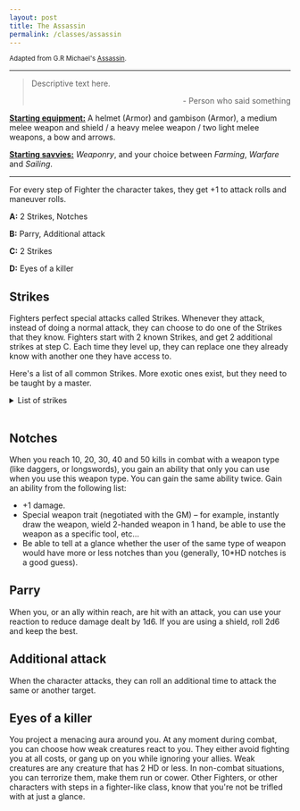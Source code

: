 ```yaml
---
layout: post
title: The Assassin
permalink: /classes/assassin
---
```

<small>Adapted from G.R Michael's [Assassin](https://as-they-must.blogspot.com/2022/04/they-do-not-know-how-to-do-right-glog.html).</small>

***

>Descriptive text here.
>
><p style="text-align: right">- Person who said something</p>

<b><u>Starting equipment:</u></b> A helmet (Armor) and gambison (Armor), a medium melee weapon and shield / a heavy melee weapon / two light melee weapons, a bow and arrows.

<b><u>Starting savvies:</u></b> <i>Weaponry</i>, and your choice between <i>Farming</i>, <i>Warfare</i> and <i>Sailing</i>.

***

For every step of Fighter the character takes, they get +1 to attack rolls and maneuver rolls.

<b>A:</b> 2 Strikes, Notches

<b>B:</b> Parry, Additional attack

<b>C:</b> 2 Strikes

<b>D:</b> Eyes of a killer

## Strikes
Fighters perfect special attacks called Strikes. Whenever they attack, instead of doing a normal attack, they can choose to do one of the Strikes that they know. Fighters start with 2 known Strikes, and get 2 additional strikes at step C. Each time they level up, they can replace one they already know with another one they have access to.

Here's a list of all common Strikes. More exotic ones exist, but they need to be taught by a master.
<details markdown="1">
<summary>List of strikes</summary>
*  <b>Charging strike:</b> If you moved at least a few steps during your turn, make an attack against 1 target with a melee weapon. On a hit, the target is also shoved back.
*  <b>Cleaving strike:</b> Make an attack with a melee weapon with 1 bane. On a successful hit, you automatically deal your damage to up to two other targets in range.
*  <b>Defensive strike:</b> Make an attack with 1 bane. Whether you hit or not, the target has 1 bane against all attacks aimed at you for the following round.
*  <b>Disarming strike:</b> Make an attack with 1 bane. On a successful hit, you deal half damage to your target, and they drop their currently wielded weapon (or one of them, if they have two).
*  <b>Lunging strike:</b> Make an attack with a melee weapon with 1 bane. You can reach farther than usual with this attack.
*  <b>Piercing strike:</b> Make an attack with 1 bane. On a successful hit, ignore the target’s armor score.
*  <b>Pinning strike:</b> Make an attack with 1 bane with a weapon capable of piercing. On a successful hit, deal half damage. The target can’t move until it takes an action to remove the weapon. If the weapon is a melee weapon, you can’t attack with it either until it’s pulled out.
*  <b>Powerful strike:</b> Make an attack with 1 bane with a melee weapon. On a successful hit, roll twice the damage dice.
*  <b>Precise strike:</b> Forego your movement. Doing so, roll damage automatically – no need for an attack roll.
*  <b>Shield strike:</b> Make an attack with 1 bane with a shield. On a successful hit, deal 1d6 damage, and all attacks against that target have a boon, until at least one attack hits.
*  <b>Sundering strike:</b> Make an attack with 1 bane. On a successful hit, you deal no damage to the target, but you either reduce the armor score of your target by the number of damage dice your weapon has, or you impose a bane on the target’s attack rolls using this weapon. If another object is targeted, the GM determines the effects accordingly. This can stack, and lasts until the next time they tend to their equipment (generally after a short rest).
*  <b>Switch-up strike:</b> Switch places with a nearby ally, then attack.
</details>
<br>

## Notches
When you reach 10, 20, 30, 40 and 50 kills in combat with a weapon type (like daggers, or longswords), you gain an ability that only you can use when you use this weapon type.
You can gain the same ability twice. Gain an ability from the following list:
*  +1 damage.
*  Special weapon trait (negotiated with the GM) – for example, instantly draw the weapon, wield 2-handed weapon in 1 hand, be able to use the weapon as a specific tool, etc…
*  Be able to tell at a glance whether the user of the same type of weapon would have more or less notches than you (generally, 10*HD notches is a good guess).

## Parry
When you, or an ally within reach, are hit with an attack, you can use your reaction to reduce damage dealt by 1d6. If you are using a shield, roll 2d6 and keep the best.

## Additional attack
When the character attacks, they can roll an additional time to attack the same or another target.

## Eyes of a killer
You project a menacing aura around you. At any moment during combat, you can choose how weak creatures react to you. They either avoid fighting you at all costs, or gang up on you while ignoring your allies. Weak creatures are any creature that has 2 HD or less. In non-combat situations, you can terrorize them, make them run or cower. Other Fighters, or other characters with steps in a fighter-like class, know that you're not be trifled with at just a glance.
